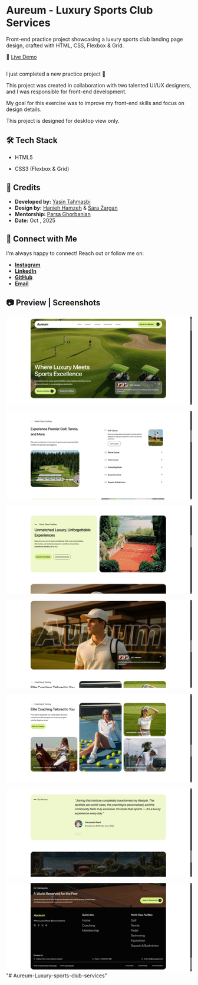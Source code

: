 
# Aureum - Luxury Sports Club Services

Front-end practice project showcasing a luxury sports club landing page design, crafted with HTML, CSS, Flexbox & Grid.

🔗 [Live Demo](https://yasin-tahmasbi.github.io/Aureum-Luxury-sports-club-services/)

##

I just completed a new practice project 🎯

This project was created in collaboration with two talented UI/UX designers, and I was responsible for front-end development.

My goal for this exercise was to improve my front-end skills and focus on design details.

This project is designed for desktop view only.

## 🛠️ Tech Stack

- HTML5

- CSS3 (Flexbox & Grid)


## 👤 Credits

- **Developed by:** [Yasin Tahmasbi](https://yasintahmasbi.ir/)
- **Design by:** [Hanieh Hamzeh](https://www.linkedin.com/in/haniehamzeh/) & [Sara Zargan](https://www.linkedin.com/in/sara-zargan-80b7b02b6/)
- **Mentorship:** [Parsa Ghorbanian](https://www.instagram.com/parsa_ghorbanian_web/#)
- **Date:** Oct , 2025
## **🔗 Connect with Me**

I'm always happy to connect! Reach out or follow me on:

-  [**Instagram**](https://www.instagram.com/yasin_tahmasbii)
-  [**LinkedIn**](https://www.linkedin.com/in/yasin-tahmasbi)
-  [**GitHub**](https://github.com/yasin-tahmasbi)
-  [**Email**](mailto:yasintahmasb@gmail.com)

## 📷 Preview | Screenshots

![Homepage Screenshot](img/sc1.png)


![Homepage Screenshot](img/sc2.png)


![Homepage Screenshot](img/sc3.png)


![Homepage Screenshot](img/sc4.png)


![Homepage Screenshot](img/sc5.png)


![Homepage Screenshot](img/sc6.png)


![Homepage Screenshot](img/sc7.png)
"# Aureum-Luxury-sports-club-services" 
